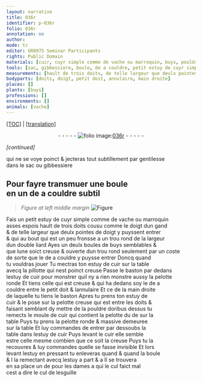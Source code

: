 ```yaml
---
layout: narrative
title: 036r
identifier: p-036r
folio: 036r
annotation: no
author:
mode: tc
editor: GR8975 Seminar Participants
rights: Public Domain
materials: [cuir, cuyr simple comme de vache ou marroquin, buys, pouldre doribus]
tools: [sac, gibbessiere, boule, de a couldre, petit estuy de cuyr simple comme de vache ou marroquin, boules de buys, estuy de cuir, table, pillotte, baston, pelotte, petit doit, annulaire, main droite, moule de cuir, de, estuy]
measurements: [hault de trois doits, de telle largeur que deulx pointes de doigt, de la largeur dun double liard]
bodyparts: [doits, doigt, petit doit, annulaire, main droite]
places: []
plants: [buys]
professions: []
environments: []
animals: [vache]
---
```


 <p><a href="{{ site.baseurl }}/diplomatic/">[TOC]</a> | <a href="{{ site.baseurl }}/texts/p-036r_tl/" target="_blank">[translation]</a></p><div class="folio" align="center">- - - - - <a href="http://gallica.bnf.fr/ark:/12148/btv1b10500001g/f77.image" target="_blank"><img src="https://cu-mkp.github.io/2017-workshop-edition/assets/photo-icon.png" alt="folio image: " style="display:inline-block; margin-bottom:-3px;"/>036r</a> - - - - - </div>  
 
*[continued]*
  
 qui ne se voye poinct & jecteras tout subtillem<span class="exp">ent</span> par gentilesse<br/> dans le <span class="tl">sac</span> ou <span class="tl">gibbessiere</span>
 
 
  

## Pour fayre transmuer une <span class="tl">boule</span><br/> en un <span class="tl">de a couldre</span> subtil

 
> *Figure*
> *at left middle margin*
> <a href="https://drive.google.com/open?id=0B9-oNrvWdlO5UmZaWjV2VE82QjQ" target="_blank"><img src="https://cu-mkp.github.io/GR8975-edition/assets/photo-icon.png" alt="Figure" style="display:inline-block; margin-bottom:-3px;"/></a>
 
Fais un <span class="tl">petit estuy de <span class="m">cuyr simple co<span class="exp">mm</span>e de <span class="al">vache</span> ou marroquin</span></span><br/> asses espois <span class="ms">hault de trois <span class="bp">doits</span></span> cousu comme le doigt dun gand<br/> & <span class="ms">de telle largeur que deulx pointes de <span class="bp">doigt</span></span> y puyssent entrer<br/> & qui au bout qui est un peu fronsse a un trou rond <span class="ms">de la largeur<br/> dun double <span class="cn">liard</span></span> Ayes <span class="del">un</span> deulx <span class="tl">boules de <span class="m"><span class="pa">buys</span></span></span> semblables &<br/> que lune soict creuse & ouverte dun trou rond seulem<span class="exp">ent</span> par un coste<br/> de sorte que le <span class="tl">de a couldre</span> y puysse entrer Doncq quand<br/> tu vouldras jouer Tu mectras ton <span class="tl">estuy de <span class="m">cuir</span></span> sur la <span class="tl">table</span><br/> avecq la <span class="tl">pillotte</span> qui nest poinct creuse Passe le <span class="tl">baston</span> par dedans<br/> l<span class="tl">estuy de <span class="m">cuir</span></span> pour monstrer quil ny a rien monstre aussy la <span class="tl">pelotte</span><br/> ronde Et tiens celle qui est creuse & qui ha dedans soy le <span class="tl">de a<br/> couldre</span> entre le <span class="tl"><span class="bp">petit doit</span></span> & l<span class="tl"><span class="bp">annulaire</span></span> Et ce de la <span class="tl"><span class="bp">main droite</span></span><br/> de laquelle tu tiens le <span class="tl">baston</span> Apres tu prens ton <span class="tl">estuy de<br/> <span class="m">cuir</span></span> & le pose sur la <span class="tl">pelotte</span> creuse qui est entre les <span class="bp">doits</span> &<br/> faisant semblant dy mettre de la <span class="m">pouldre doribus</span> dessus tu<br/> remects le <span class="tl">moule de <span class="m">cuir</span></span> qui contient la <span class="tl">pelotte</span> du <span class="tl">de</span> sur la<br/> <span class="tl">table</span> Puys tu prens la <span class="tl">pelotte</span> ronde & massive demeuree<br/> sur la <span class="tl">table</span> Et luy commandes de entrer par dessoubs la<br/> <span class="tl">table</span> dans l<span class="tl">estuy de <span class="m">cuir</span></span> Puys levant le <span class="m">cuir</span> elle semble<br/> estre celle mesme combien que ce soit la creuse Puys tu la<br/> recouvres & luy commandes quelle se fasse invisible Et lors<br/> levant l<span class="tl">estuy</span> en pressant tu enleveras quand & quand la <span class="tl">boule</span><br/> & <span class="del">l</span> la remectant avecq l<span class="tl">estuy</span> a part <span class="del">& a <span class="ill"></span></span> Il se trouvera<br/> en sa place un <span class="tl">de</span> pour les dames a qui le cul faict mal<br/> cest a dire le cul de lesguille
 
 
